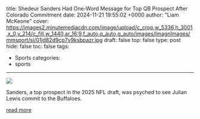 title: Shedeur Sanders Had One-Word Message for Top QB Prospect After Colorado Commitment
date: 2024-11-21 19:55:02 +0000
author: "Liam McKeone"
cover: https://images2.minutemediacdn.com/image/upload/c_crop,w_5336,h_3001,x_0,y_214/c_fill,w_1440,ar_16:9,f_auto,q_auto,g_auto/images/ImagnImages/mmsport/si/01jd82d9cp7v9ksbpazr.jpg
draft: false
top: false
type: post
hide: false
toc: false
tags:
  - Sports
categories:
  - sports
---

![](https://images2.minutemediacdn.com/image/upload/c_crop,w_5336,h_3001,x_0,y_214/c_fill,w_1440,ar_16:9,f_auto,q_auto,g_auto/images/ImagnImages/mmsport/si/01jd82d9cp7v9ksbpazr.jpg)

Sanders, a top prospect in the 2025 NFL draft, was psyched to see Julian Lewis commit to the Buffaloes.

[read more](https://www.si.com/college-football/shedeur-sanders-one-word-message-for-top-qb-prospect-julian-lewis)
